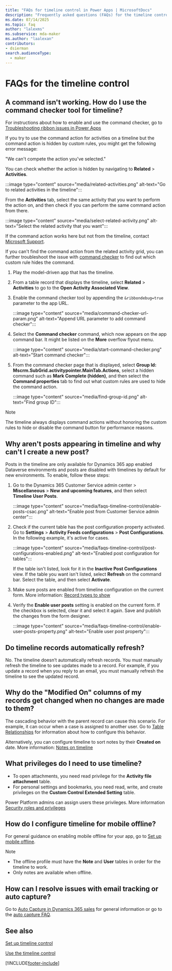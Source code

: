 ```yaml
---
title: "FAQs for timeline control in Power Apps | MicrosoftDocs"
description: "Frequently asked questions (FAQs) for the timeline control in Power Apps"
ms.date: 07/14/2025
ms.topic: faq
author: "lalexms"
ms.subservice: mda-maker
ms.author: "laalexan"
contributors:
- dsierman
search.audienceType: 
  - maker
---
```

# FAQs for the timeline control

## A command isn't working. How do I use the command checker tool for timeline?

For instructions about how to enable and use the command checker, go to  [Troubleshooting ribbon issues in Power Apps](/troubleshoot/power-platform/power-apps/create-and-use-apps/ribbon-issues)

If you try to use the command action for activities on a timeline but the command action is hidden by custom rules, you might get the following error message:

"We can't compete the action you've selected." 

You can check whether the action is hidden by navigating to **Related** > **Activities**.

:::image type="content" source="media/related-activities.png" alt-text="Go to related activities in the timeline":::

From the **Activities** tab, select the same activity that you want to perform the action on, and then check if you can perform the same command action from there.

:::image type="content" source="media/select-related-activity.png" alt-text="Select the related activity that you want":::

If the command action works here but not from the timeline, contact [Microsoft Support](/power-platform/admin/get-help-support).

If you can't find the command action from the related activity grid, you can further troubleshoot the issue with [command checker](https://powerapps.microsoft.com/en-us/blog/introducing-command-checker-for-model-app-ribbons/) to find out which custom rule hides the command.

1. Play the model-driven app that has the timeline.
1. From a table record that displays the timeline, select **Related** > **Activities** to go to the **Open Activity Associated View**.
1. Enable the command checker tool by appending the `&ribbondebug=true` parameter to the app URL.

   :::image type="content" source="media/command-checker-url-param.png" alt-text="Append URL parameter to add command checker":::

1. Select the **Command checker** command, which now appears on the app command bar. It might be listed on the **More** overflow flyout menu.

   :::image type="content" source="media/start-command-checker.png" alt-text="Start command  checker":::

1. From the command checker page that is displayed, select **Group Id: Mscrm.SubGrid.activitypointer.MainTab.Actions**, select a hidden command such as **Mark Complete (hidden)**, and then select the **Command properties** tab to find out what custom rules are used to hide the command action.

   :::image type="content" source="media/find-group-id.png" alt-text="Find group ID":::

> [!NOTE]
> The timeline always displays command actions without honoring the custom rules to hide or disable the command button for performance reasons.

## Why aren't posts appearing in timeline and why can't I create a new post?

Posts in the timeline are only available for Dynamics 365 app enabled Dataverse environments and posts are disabled with timelines by default for new environments. To enable, follow these steps:

1. Go to the Dynamics 365 Customer Service admin center > **Miscellaneous** > **New and upcoming features**, and then select **Timeline User Posts**.

   :::image type="content" source="media/faqs-timeline-control/enable-posts-csac.png" alt-text="Enable post from Customer Service admin center":::

1. Check if the current table has the post configuration property activated. Go to **Settings** > **Activity Feeds configurations** > **Post Configurations**. In the following example, it's active for cases.

   :::image type="content" source="media/faqs-timeline-control/post-configurations-enabled.png" alt-text="Enabled post configuration for tables":::

   If the table isn't listed, look for it in the **Inactive Post Configurations** view. If the table you want isn't listed, select **Refresh** on the command bar. Select the table, and then select **Activate**.

1. Make sure posts are enabled from timeline configuration on the current form. More information: [Record types to show](set-up-timeline-control.md#record-types-to-show)

1. Verify the **Enable user posts** setting is enabled on the current form. If the checkbox is selected, clear it and select it again. Save and publish the changes from the form designer.

   :::image type="content" source="media/faqs-timeline-control/enable-user-posts-property.png" alt-text="Enable user post property":::

## Do timeline records automatically refresh? 

No. The timeline doesn’t automatically refresh records. You must manually refresh the timeline to see updates made to a record. For example, if you update a record when you reply to an email, you must manually refresh the timeline to see the updated record. 

## Why do the "Modified On" columns of my records get changed when no changes are made to them?

The cascading behavior with the parent record can cause this scenario. For example, it can occur when a case is assigned to another user. Go to [Table Relationships](../data-platform/create-edit-entity-relationships.md) for information about how to configure this behavior.

Alternatively, you can configure timeline to sort notes by their **Created on** date. More information: [Notes on timeline](set-up-timeline-control.md#notes-on-timeline)

## What privileges do I need to use timeline?

* To open attachments, you need read privilege for the **Activity file attachment** table.
* For personal settings and bookmarks, you need read, write, and create privileges on the **Custom Control Extended Setting** table.

Power Platform admins can assign users these privileges. More information [Security roles and privileges](/power-platform/admin/security-roles-privileges)

## How do I configure timeline for mobile offline?

For general guidance on enabling mobile offline for your app, go to [Set up mobile offline](../../mobile/setup-mobile-offline.md).

> [!NOTE]
>
> * The offline profile must have the **Note** and **User** tables in order for the timeline to work.
> * Only notes are available when offline.

## How can I resolve issues with email tracking or auto capture?

Go to [Auto Capture in Dynamics 365 sales](/dynamics365/sales/free-auto-capture#what-is-auto-capture) for general information or go to the [auto capture FAQ](/dynamics365/sales/faqs-sales-insights#auto-capture).

## See also

[Set up timeline control](set-up-timeline-control.md)

[Use the timeline control](../../user/add-activities.md)

[!INCLUDE[footer-include](../../includes/footer-banner.md)]
